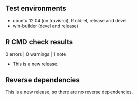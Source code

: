 ## Test environments
* ubuntu 12.04 (on travis-ci), R oldrel, release and devel 
* win-builder (devel and release)

## R CMD check results

0 errors | 0 warnings | 1 note

* This is a new release.

## Reverse dependencies

This is a new release, so there are no reverse dependencies.
